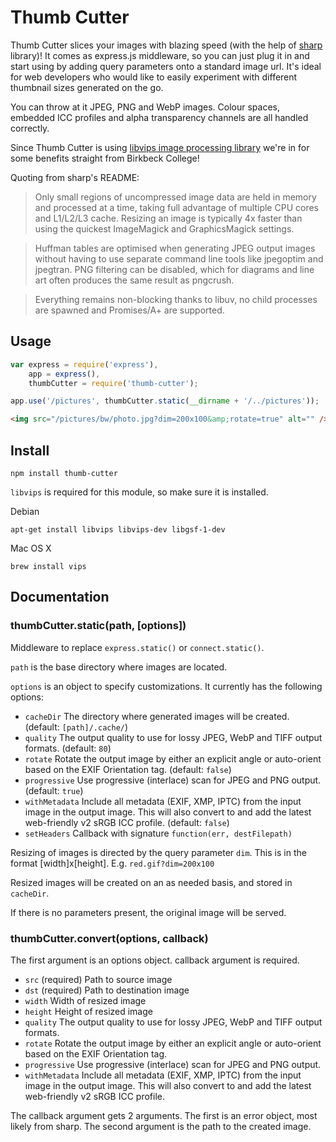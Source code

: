# Thumb Cutter

Thumb Cutter slices your images with blazing speed (with the help of [sharp](https://github.com/lovell/sharp) library)! It comes as express.js middleware, so you can just plug it in and start using by adding query parameters onto a standard image url. It's ideal for web developers who would like to easily experiment with different thumbnail sizes generated on the go.

You can throw at it JPEG, PNG and WebP images. Colour spaces, embedded ICC profiles and alpha transparency channels are all handled correctly.

Since Thumb Cutter is using [libvips image processing library](https://github.com/jcupitt/libvips) we're in for some benefits straight from Birkbeck College!

Quoting from sharp's README:

> Only small regions of uncompressed image data are held in memory and processed at a time, taking full advantage of multiple CPU cores and L1/L2/L3 cache. Resizing an image is typically 4x faster than using the quickest ImageMagick and GraphicsMagick settings.

> Huffman tables are optimised when generating JPEG output images without having to use separate command line tools like jpegoptim and jpegtran. PNG filtering can be disabled, which for diagrams and line art often produces the same result as pngcrush.

> Everything remains non-blocking thanks to libuv, no child processes are spawned and Promises/A+ are supported.

## Usage

```js
var express = require('express'),
    app = express(),
    thumbCutter = require('thumb-cutter');

app.use('/pictures', thumbCutter.static(__dirname + '/../pictures'));
```

```html
<img src="/pictures/bw/photo.jpg?dim=200x100&amp;rotate=true" alt="" />
```

## Install

    npm install thumb-cutter

`libvips` is required for this module, so make sure it is installed.

Debian

    apt-get install libvips libvips-dev libgsf-1-dev

Mac OS X

    brew install vips

## Documentation

### thumbCutter.static(path, [options])

Middleware to replace `express.static()` or `connect.static()`.

`path` is the base directory where images are located.

`options` is an object to specify customizations. It currently has the following options:

* `cacheDir` The directory where generated images will be created. (default: `[path]/.cache/`)
* `quality` The output quality to use for lossy JPEG, WebP and TIFF output formats. (default: `80`)
* `rotate` Rotate the output image by either an explicit angle or auto-orient based on the EXIF Orientation tag. (default: `false`)
* `progressive` Use progressive (interlace) scan for JPEG and PNG output. (default: `true`)
* `withMetadata` Include all metadata (EXIF, XMP, IPTC) from the input image in the output image. This will also convert to and add the latest web-friendly v2 sRGB ICC profile. (default: `false`)
* `setHeaders` Callback with signature `function(err, destFilepath)`

Resizing of images is directed by the query parameter `dim`.  This is in the format [width]x[height]. E.g. `red.gif?dim=200x100`

Resized images will be created on an as needed basis, and stored in `cacheDir`.

If there is no parameters present, the original image will be served.

### thumbCutter.convert(options, callback)

The first argument is an options object. callback argument is required.

* `src` (required) Path to source image
* `dst` (required) Path to destination image
* `width` Width of resized image
* `height` Height of resized image
* `quality` The output quality to use for lossy JPEG, WebP and TIFF output formats.
* `rotate` Rotate the output image by either an explicit angle or auto-orient based on the EXIF Orientation tag.
* `progressive` Use progressive (interlace) scan for JPEG and PNG output.
* `withMetadata` Include all metadata (EXIF, XMP, IPTC) from the input image in the output image. This will also convert to and add the latest web-friendly v2 sRGB ICC profile.

The callback argument gets 2 arguments. The first is an error object, most likely from sharp. The second argument is the path to the created image.
